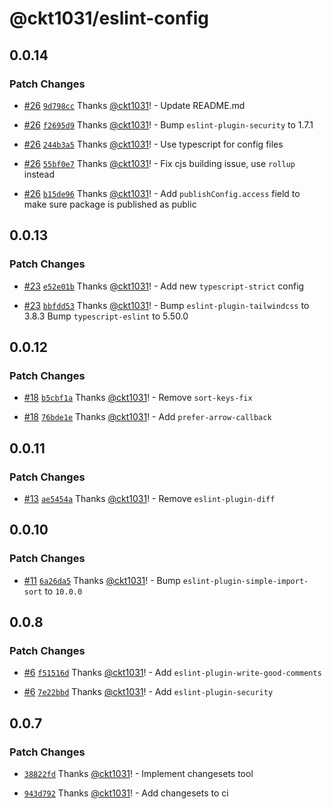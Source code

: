 # @ckt1031/eslint-config

## 0.0.14

### Patch Changes

- [#26](https://github.com/ckt1031/nodejs-config/pull/26) [`9d798cc`](https://github.com/ckt1031/nodejs-config/commit/9d798ccb2633ebd8aae50e051677e86afb23f714) Thanks [@ckt1031](https://github.com/ckt1031)! - Update README.md

- [#26](https://github.com/ckt1031/nodejs-config/pull/26) [`f2695d9`](https://github.com/ckt1031/nodejs-config/commit/f2695d9f1e804c679a6cfc8c20140f5164d23bcb) Thanks [@ckt1031](https://github.com/ckt1031)! - Bump `eslint-plugin-security` to 1.7.1

- [#26](https://github.com/ckt1031/nodejs-config/pull/26) [`244b3a5`](https://github.com/ckt1031/nodejs-config/commit/244b3a5a9c9de872083e9550bd83da7febabad45) Thanks [@ckt1031](https://github.com/ckt1031)! - Use typescript for config files

- [#26](https://github.com/ckt1031/nodejs-config/pull/26) [`55bf0e7`](https://github.com/ckt1031/nodejs-config/commit/55bf0e74c7418d39566f9d67908cfbd323266d2c) Thanks [@ckt1031](https://github.com/ckt1031)! - Fix cjs building issue, use `rollup` instead

- [#26](https://github.com/ckt1031/nodejs-config/pull/26) [`b15de96`](https://github.com/ckt1031/nodejs-config/commit/b15de96ca6f844ebecab78a3442ea16837ca8720) Thanks [@ckt1031](https://github.com/ckt1031)! - Add `publishConfig.access` field to make sure package is published as public

## 0.0.13

### Patch Changes

- [#23](https://github.com/ckt1031/nodejs-config/pull/23) [`e52e01b`](https://github.com/ckt1031/nodejs-config/commit/e52e01b77b351fc4876e6c1604de03e0cf750458) Thanks [@ckt1031](https://github.com/ckt1031)! - Add new `typescript-strict` config

- [#23](https://github.com/ckt1031/nodejs-config/pull/23) [`bbfdd53`](https://github.com/ckt1031/nodejs-config/commit/bbfdd53437013dd6574fd8979ba8ffe4c6d9c912) Thanks [@ckt1031](https://github.com/ckt1031)! - Bump `eslint-plugin-tailwindcss` to 3.8.3
  Bump `typescript-eslint` to 5.50.0

## 0.0.12

### Patch Changes

- [#18](https://github.com/ckt1031/nodejs-config/pull/18) [`b5cbf1a`](https://github.com/ckt1031/nodejs-config/commit/b5cbf1aaa19a1f6189257ad4a9f17a2ea0d415f4) Thanks [@ckt1031](https://github.com/ckt1031)! - Remove `sort-keys-fix`

- [#18](https://github.com/ckt1031/nodejs-config/pull/18) [`76bde1e`](https://github.com/ckt1031/nodejs-config/commit/76bde1e25940760784be75dde6baaa840bd691c1) Thanks [@ckt1031](https://github.com/ckt1031)! - Add `prefer-arrow-callback`

## 0.0.11

### Patch Changes

- [#13](https://github.com/ckt1031/nodejs-config/pull/13) [`ae5454a`](https://github.com/ckt1031/nodejs-config/commit/ae5454aca1a9776343e58ac63fd40493c069c059) Thanks [@ckt1031](https://github.com/ckt1031)! - Remove `eslint-plugin-diff`

## 0.0.10

### Patch Changes

- [#11](https://github.com/ckt1031/nodejs-config/pull/11) [`6a26da5`](https://github.com/ckt1031/nodejs-config/commit/6a26da535e9c5dfcf96c212a8fb3ae5e47ca258e) Thanks [@ckt1031](https://github.com/ckt1031)! - Bump `eslint-plugin-simple-import-sort` to `10.0.0`

## 0.0.8

### Patch Changes

- [#6](https://github.com/ckt1031/nodejs-config/pull/6) [`f51516d`](https://github.com/ckt1031/nodejs-config/commit/f51516d94dd69801f9577e78ef2ec59dc1a515e8) Thanks [@ckt1031](https://github.com/ckt1031)! - Add `eslint-plugin-write-good-comments`

- [#6](https://github.com/ckt1031/nodejs-config/pull/6) [`7e22bbd`](https://github.com/ckt1031/nodejs-config/commit/7e22bbd0a31b9e50a16c24cac4d132ed1b66dfa3) Thanks [@ckt1031](https://github.com/ckt1031)! - Add `eslint-plugin-security`

## 0.0.7

### Patch Changes

- [`38822fd`](https://github.com/ckt1031/nodejs-config/commit/38822fde878f0a1794aa2e509502140d9f9adfa7) Thanks [@ckt1031](https://github.com/ckt1031)! - Implement changesets tool

- [`943d792`](https://github.com/ckt1031/nodejs-config/commit/943d7925ab14a24fbddc2e323c1a4939d59379d4) Thanks [@ckt1031](https://github.com/ckt1031)! - Add changesets to ci
